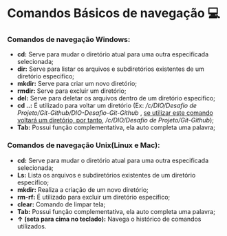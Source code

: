 # Comandos Básicos de navegação  :computer:

### Comandos de navegação Windows:

- **cd:** Serve para mudar o diretório atual para uma outra especificada selecionada;
- **dir:** Serve para listar os arquivos e subdiretórios existentes de um diretório especifico;
- **mkdir:** Serve para criar um novo diretório;
- **rmdir:** Serve para excluir um diretório;
- **del:** Serve para deletar os arquivos dentro de um diretório especifico;
- **cd ..:** É utilizado para voltar um diretório (Ex: */c/DIO/Desafio de Projeto/Git-Github/DIO-Desafio-Git-Github* , <u>se utilizar este comando voltará um diretório, por tanto</u>, */c/DIO/Desafio de Projeto/Git-Github*);
- **Tab:** Possui função complementativa, ela auto completa uma palavra;

### Comandos de navegação Unix(Linux e Mac):

- **cd:** Serve para mudar o diretório atual para uma outra especificada selecionada;
- **Ls:** Lista os arquivos e subdiretórios existentes de um diretório especifico;
- **mkdir:** Realiza a criação de um novo diretório;
- **rm-rf:** É utilizado para excluir um diretório especifico;
- **clear:** Comando de limpar tela;
- **Tab:** Possui função complementativa, ela auto completa uma palavra;
- **↑ (seta para cima no teclado):** Navega o histórico de comandos utilizados.





